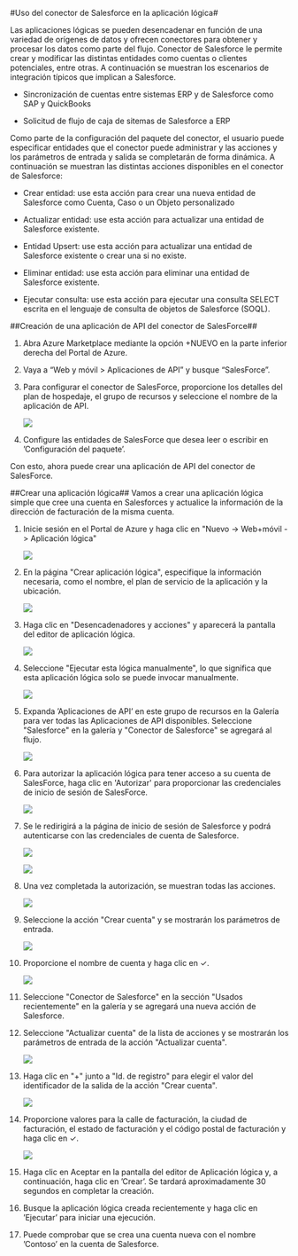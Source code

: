 <properties
   pageTitle="Conector de Salesforce"
   description="Uso del conector de Salesforce"
   services="app-service\logic"
   documentationCenter=".net,nodejs,java"
   authors="anuragdalmia"
   manager="dwrede"
   editor=""/>

<tags
   ms.service="app-service-logic"
   ms.devlang="multiple"
   ms.topic="article"
   ms.tgt_pltfrm="na"
   ms.workload="integration"
   ms.date="07/02/2015"
   ms.author="sameerch"/>


#Uso del conector de Salesforce en la aplicación lógica#

Las aplicaciones lógicas se pueden desencadenar en función de una variedad de orígenes de datos y ofrecen conectores para obtener y procesar los datos como parte del flujo. Conector de Salesforce le permite crear y modificar las distintas entidades como cuentas o clientes potenciales, entre otras. A continuación se muestran los escenarios de integración típicos que implican a Salesforce.

- Sincronización de cuentas entre sistemas ERP y de Salesforce como SAP y QuickBooks

- Solicitud de flujo de caja de sitemas de Salesforce a ERP


Como parte de la configuración del paquete del conector, el usuario puede especificar entidades que el conector puede administrar y las acciones y los parámetros de entrada y salida se completarán de forma dinámica. A continuación se muestran las distintas acciones disponibles en el conector de Salesforce:

- Crear entidad: use esta acción para crear una nueva entidad de Salesforce como Cuenta, Caso o un Objeto personalizado

- Actualizar entidad: use esta acción para actualizar una entidad de Salesforce existente.

- Entidad Upsert: use esta acción para actualizar una entidad de Salesforce existente o crear una si no existe.

- Eliminar entidad: use esta acción para eliminar una entidad de Salesforce existente.

- Ejecutar consulta: use esta acción para ejecutar una consulta SELECT escrita en el lenguaje de consulta de objetos de Salesforce (SOQL).


##Creación de una aplicación de API del conector de SalesForce##
1.	Abra Azure Marketplace mediante la opción +NUEVO en la parte inferior derecha del Portal de Azure.
2.	Vaya a “Web y móvil > Aplicaciones de API” y busque “SalesForce”.
3.	Para configurar el conector de SalesForce, proporcione los detalles del plan de hospedaje, el grupo de recursos y seleccione el nombre de la aplicación de API.

	![][15]
4. Configure las entidades de SalesForce que desea leer o escribir en ’Configuración del paquete’.

Con esto, ahora puede crear una aplicación de API del conector de SalesForce.


##Crear una aplicación lógica##
Vamos a crear una aplicación lógica simple que cree una cuenta en Salesforces y actualice la información de la dirección de facturación de la misma cuenta.

1.	Inicie sesión en el Portal de Azure y haga clic en "Nuevo -> Web+móvil -> Aplicación lógica"

	![][1]

2.	En la página "Crear aplicación lógica", especifique la información necesaria, como el nombre, el plan de servicio de la aplicación y la ubicación.

	![][2]

3.	Haga clic en "Desencadenadores y acciones" y aparecerá la pantalla del editor de aplicación lógica.

	![][3]

4.	Seleccione "Ejecutar esta lógica manualmente", lo que significa que esta aplicación lógica solo se puede invocar manualmente.

    ![][4]

5.	Expanda ’Aplicaciones de API’ en este grupo de recursos en la Galería para ver todas las Aplicaciones de API disponibles. Seleccione "Salesforce" en la galería y "Conector de Salesforce" se agregará al flujo.


	![][5]

8.	Para autorizar la aplicación lógica para tener acceso a su cuenta de SalesForce, haga clic en 'Autorizar' para proporcionar las credenciales de inicio de sesión de SalesForce.

	![][6]

9.	Se le redirigirá a la página de inicio de sesión de Salesforce y podrá autenticarse con las credenciales de cuenta de Salesforce.

	![][7]

	![][8]

10.	Una vez completada la autorización, se muestran todas las acciones.

	![][9]

11.	Seleccione la acción "Crear cuenta" y se mostrarán los parámetros de entrada.

	![][10]

12.	Proporcione el nombre de cuenta y haga clic en ✓.

	![][11]

13.	Seleccione "Conector de Salesforce" en la sección "Usados recientemente" en la galería y se agregará una nueva acción de Salesforce.

14.	Seleccione "Actualizar cuenta" de la lista de acciones y se mostrarán los parámetros de entrada de la acción "Actualizar cuenta".

	![][12]

15.	Haga clic en "+" junto a "Id. de registro" para elegir el valor del identificador de la salida de la acción "Crear cuenta".

	![][13]

16.	Proporcione valores para la calle de facturación, la ciudad de facturación, el estado de facturación y el código postal de facturación y haga clic en ✓.

	![][14]

17. Haga clic en Aceptar en la pantalla del editor de Aplicación lógica y, a continuación, haga clic en ’Crear’. Se tardará aproximadamente 30 segundos en completar la creación.

18. Busque la aplicación lógica creada recientemente y haga clic en ’Ejecutar’ para iniciar una ejecución.

19. Puede comprobar que se crea una cuenta nueva con el nombre ’Contoso’ en la cuenta de Salesforce.

<!--Image references-->
[1]: ./media/app-service-logic-connector-salesforce/1_New_Logic_App.png
[2]: ./media/app-service-logic-connector-salesforce/2_Logic_App_Settings.png
[3]: ./media/app-service-logic-connector-salesforce/3_Logic_App_Editor.png
[4]: ./media/app-service-logic-connector-salesforce/4_Manual_Logic_App.png
[5]: ./media/app-service-logic-connector-salesforce/5_Select_Salesforce_Gallery.png
[6]: ./media/app-service-logic-connector-salesforce/6_Salesforce_Authorize.png
[7]: ./media/app-service-logic-connector-salesforce/7_Salesforce_Login.png
[8]: ./media/app-service-logic-connector-salesforce/8_Salesforce_User_Consent.png
[9]: ./media/app-service-logic-connector-salesforce/9_Salesforce_Actions.png
[10]: ./media/app-service-logic-connector-salesforce/10_Salesforce_Create_Account.png
[11]: ./media/app-service-logic-connector-salesforce/11_Create_Account_OK.png
[12]: ./media/app-service-logic-connector-salesforce/12_Salesforce_Update_Account.png
[13]: ./media/app-service-logic-connector-salesforce/13_Record_ID_from_Create.png
[14]: ./media/app-service-logic-connector-salesforce/14_Update_Account_Address.png
[15]: ./media/app-service-logic-connector-salesforce/15_Create_new_salesforce_connector.png

<!---HONumber=July15_HO4-->